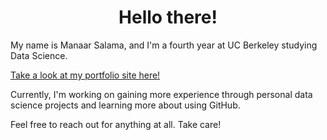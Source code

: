 <h1 align="center">Hello there!</h1>

<p>My name is Manaar Salama, and I'm a fourth year at UC Berkeley studying Data Science.</p>

<p><a href="https://mgsalama.github.io" target="_blank">Take a look at my portfolio site here!</a></p>

<p>Currently, I'm working on gaining more experience through personal data science projects and learning more about using GitHub.</p>

<p>Feel free to reach out for anything at all. Take care!</p>

